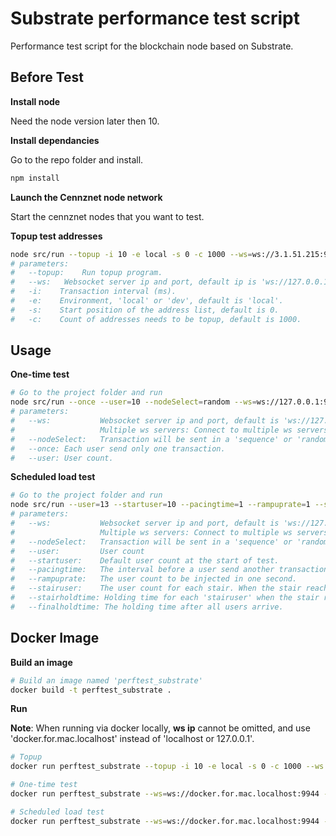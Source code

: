 # Substrate performance test script

Performance test script for the blockchain node based on Substrate.

## Before Test

__Install node__

Need the node version later then 10.

__Install dependancies__

Go to the repo folder and install.
```bash
npm install
```

__Launch the Cennznet node network__

Start the cennznet nodes that you want to test.

__Topup test addresses__
```bash
node src/run --topup -i 10 -e local -s 0 -c 1000 --ws=ws://3.1.51.215:9944
# parameters:
#   --topup:    Run topup program.
#   --ws:   Websocket server ip and port, default ip is 'ws://127.0.0.1:9944'.
#   -i:    Transaction interval (ms).
#   -e:    Environment, 'local' or 'dev', default is 'local'.
#   -s:    Start position of the address list, default is 0.
#   -c:    Count of addresses needs to be topup, default is 1000.
```

## Usage

__One-time test__
```bash
# Go to the project folder and run
node src/run --once --user=10 --nodeSelect=random --ws=ws://127.0.0.1:9944 --ws=ws://localhost:9955
# parameters:
#   --ws:           Websocket server ip and port, default is 'ws://127.0.0.1:9944'.
#                   Multiple ws servers: Connect to multiple ws servers using more additional '--ws=...', e.g. '--ws=ws://127.0.0.1:9944 --ws=ws://localhost:8844'
#   --nodeSelect:   Transaction will be sent in a 'sequence' or 'random' way to each ws server, default is 'sequence'.
#   --once: Each user send only one transaction.
#   --user: User count.
```

__Scheduled load test__
```bash
# Go to the project folder and run
node src/run --user=13 --startuser=10 --pacingtime=1 --rampuprate=1 --stairuser=5 --stairholdtime=60 --finalholdtime=600 --ws=ws://127.0.0.1:9944 --ws=ws://127.0.0.1:9955 --nodeSelect=random
# parameters:
#   --ws:           Websocket server ip and port, default is 'ws://127.0.0.1:9944'.
#                   Multiple ws servers: Connect to multiple ws servers using more additional '--ws=...', e.g. '--ws=ws://127.0.0.1:9944 --ws=ws://localhost:8844'
#   --nodeSelect:   Transaction will be sent in a 'sequence' or 'random' way to each ws server, default is 'sequence'.
#   --user:         User count
#   --startuser:    Default user count at the start of test.
#   --pacingtime:   The interval before a user send another transaction.
#   --rampuprate:   The user count to be injected in one second.
#   --stairuser:    The user count for each stair. When the stair reached, it will hold for defined time (stairholdtime).
#   --stairholdtime: Holding time for each 'stairuser' when the stair reached.
#   --finalholdtime: The holding time after all users arrive.
```

## Docker Image

__Build an image__  
```bash
# Build an image named 'perftest_substrate'
docker build -t perftest_substrate .
```

__Run__

**Note**: When running via docker locally, **ws ip** cannot be omitted, and use 'docker.for.mac.localhost' instead of 'localhost or 127.0.0.1'.

```bash
# Topup
docker run perftest_substrate --topup -i 10 -e local -s 0 -c 1000 --ws ws://3.1.51.215:9944

# One-time test
docker run perftest_substrate --ws=ws://docker.for.mac.localhost:9944 --once --user=10

# Scheduled load test
docker run perftest_substrate --ws=ws://docker.for.mac.localhost:9944 --user=13 --startuser=10 --pacingtime=1 --rampuprate=1 --stairuser=5 --stairholdtime=60 --finalholdtime=600 
```


